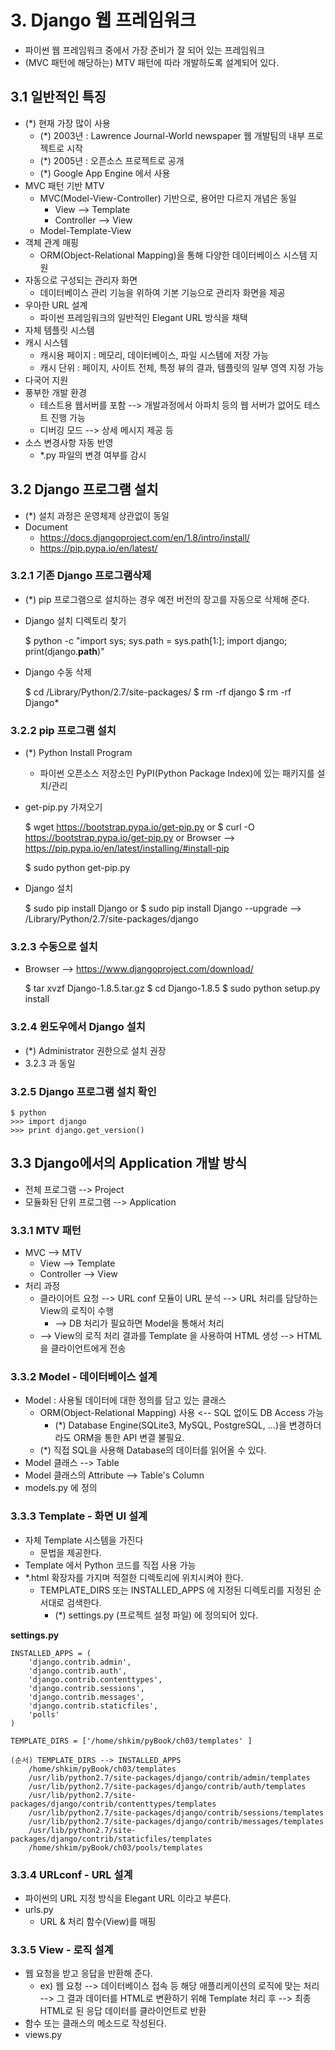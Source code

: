 # 3. Django 웹 프레임워크
- 파이썬 웹 프레임워크 중에서 가장 준비가 잘 되어 있는 프레임워크
- (MVC 패턴에 해당하는) MTV 패턴에 따라 개발하도록 설계되어 있다.


## 3.1 일반적인 특징
- (*) 현재 가장 많이 사용
    - (*) 2003년 : Lawrence Journal-World newspaper 웹 개발팀의 내부 프로젝트로 시작
    - (*) 2005년 : 오픈소스 프로젝트로 공개
    - (*) Google App Engine 에서 사용
- MVC 패턴 기반 MTV
    - MVC(Model-View-Controller) 기반으로, 용어만 다르지 개념은 동일
        - View --> Template
        - Controller --> View
    - Model-Template-View
- 객체 관계 매핑
    - ORM(Object-Relational Mapping)을 통해 다양한 데이터베이스 시스템 지원
- 자동으로 구성되는 관리자 화면
    - 데이터베이스 관리 기능을 위하여 기본 기능으로 관리자 화면을 제공 
- 우아한 URL 설계
    - 파이썬 프레임워크의 일반적인 Elegant URL 방식을 채택
- 자체 템플릿 시스템
- 캐시 시스템
    - 캐시용 페이지 : 메모리, 데이터베이스, 파일 시스템에 저장 가능
    - 캐시 단위 : 페이지, 사이트 전체, 특정 뷰의 결과, 템플릿의 일부 영역 지정 가능 
- 다국어 지원
- 풍부한 개발 환경
    - 테스트용 웹서버를 포함 --> 개발과정에서 아파치 등의 웹 서버가 없어도 테스트 진행 가능
    - 디버깅 모드 --> 상세 메시지 제공 등
- 소스 변경사항 자동 반영
    - *.py 파일의 변경 여부를 감시 


## 3.2 Django 프로그램 설치
- (*) 설치 과정은 운영체제 상관없이 동일
- Document
    - https://docs.djangoproject.com/en/1.8/intro/install/
    - https://pip.pypa.io/en/latest/
        

### 3.2.1 기존 Django 프로그램삭제
- (*) pip 프로그램으로 설치하는 경우 예전 버전의 장고를 자동으로 삭제해 준다.

- Django 설치 디렉토리 찾기
 
 
    $ python -c "import sys; sys.path = sys.path[1:]; import django; print(django.__path__)"
    
    
- Django 수동 삭제


    $ cd /Library/Python/2.7/site-packages/
    $ rm -rf django
    $ rm -rf Django*


### 3.2.2 pip 프로그램  설치
- (*) Python Install Program
    - 파이썬 오픈소스 저장소인 PyPI(Python Package Index)에 있는 패키지를 설치/관리

- get-pip.py 가져오기


    $ wget https://bootstrap.pypa.io/get-pip.py
    or 
    $ curl -O https://bootstrap.pypa.io/get-pip.py
    or 
    Browser --> https://pip.pypa.io/en/latest/installing/#install-pip

    $ sudo python get-pip.py

- Django 설치


    $ sudo pip install Django
    or
    $ sudo pip install Django --upgrade
    --> /Library/Python/2.7/site-packages/django


### 3.2.3 수동으로 설치
- Browser --> https://www.djangoproject.com/download/


    $ tar xvzf Django-1.8.5.tar.gz
    $ cd Django-1.8.5
    $ sudo python setup.py install


### 3.2.4 윈도우에서 Django 설치
- (*) Administrator 권한으로 설치 권장
- 3.2.3 과 동일


### 3.2.5 Django 프로그램 설치 확인

    $ python
    >>> import django
    >>> print django.get_version()


## 3.3 Django에서의 Application 개발 방식
- 전체 프로그램 --> Project
- 모듈화된 단위 프로그램 --> Application


### 3.3.1 MTV 패턴
- MVC --> MTV
    - View --> Template
    - Controller --> View
- 처리 과정
    - 클라이어트 요청 --> URL conf 모듈이 URL 분석 --> URL 처리를 담당하는 View의 로직이 수행
        - --> DB 처리가 필요하면 Model을 통해서 처리
    - --> View의 로직 처리 결과를 Template 을 사용하여 HTML 생성 --> HTML을 클라이언트에게 전송


### 3.3.2 Model - 데이터베이스 설계
- Model : 사용될 데이터에 대한 정의를 담고 있는 클래스
    - ORM(Object-Relational Mapping) 사용 <-- SQL 없이도 DB Access 가능
        - (*) Database Engine(SQLite3, MySQL, PostgreSQL, ...)을 변경하더라도 ORM을 통한 API 변결 불필요. 
    - (*) 직접 SQL을 사용해 Database의 데이터를 읽어올 수 있다.
- Model 클래스 --> Table
- Model 클래스의 Attribute --> Table's Column
- models.py 에 정의


### 3.3.3 Template - 화면 UI 설계
- 자체 Template 시스템을 가진다
    - 문법을 제공한다.
- Template 에서 Python 코드를 직접 사용 가능
- *.html 확장자를 가지며 적절한 디렉토리에 위치시켜야 한다.
    - TEMPLATE_DIRS 또는 INSTALLED_APPS 에 지정된 디렉토리를 지정된 순서대로 검색한다.
        - (*) settings.py (프로젝트 설정 파일) 에 정의되어 있다.


__settings.py__


    INSTALLED_APPS = (
        'django.contrib.admin',
        'django.contrib.auth',
        'django.contrib.contenttypes',
        'django.contrib.sessions',
        'django.contrib.messages',
        'django.contrib.staticfiles',
        'polls'
    )
    
    TEMPLATE_DIRS = ['/home/shkim/pyBook/ch03/templates' ]
    
    (순서) TEMPLATE_DIRS --> INSTALLED_APPS
        /home/shkim/pyBook/ch03/templates
        /usr/lib/python2.7/site-packages/django/contrib/admin/templates
        /usr/lib/python2.7/site-packages/django/contrib/auth/templates
        /usr/lib/python2.7/site-packages/django/contrib/contenttypes/templates
        /usr/lib/python2.7/site-packages/django/contrib/sessions/templates
        /usr/lib/python2.7/site-packages/django/contrib/messages/templates
        /usr/lib/python2.7/site-packages/django/contrib/staticfiles/templates
        /home/shkim/pyBook/ch03/pools/templates


### 3.3.4 URLconf - URL 설계
- 파이썬의 URL 지정 방식을 Elegant URL 이라고 부른다.
- urls.py
    - URL & 처리 함수(View)를 매핑


### 3.3.5 View - 로직 설계
- 웹 요청을 받고 응답을 반환해 준다.
    - ex) 웹 요청 --> 데이터베이스 접속 등 해당 애플리케이션의 로직에 맞는 처리 
          --> 그 결과 데이터를 HTML로 변환하기 위해 Template 처리 후 --> 최종 HTML로 된 응답 데이터를 클라이언트로 반환 
- 함수 또는 클래스의 메소드로 작성된다.
- views.py

